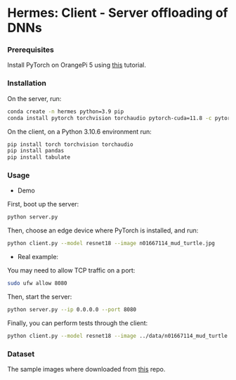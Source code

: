 # Hermes: Client - Server offloading of DNNs


### Prerequisites

Install PyTorch on OrangePi 5 using [this](https://pytorch.org/tutorials/intermediate/realtime_rpi.html) tutorial.

### Installation 

On the server, run:

```bash
conda create -n hermes python=3.9 pip
conda install pytorch torchvision torchaudio pytorch-cuda=11.8 -c pytorch -c nvidia
```

On the client, on a Python 3.10.6 environment run:
```bash
pip install torch torchvision torchaudio
pip install pandas
pip install tabulate
```

### Usage

* Demo

First, boot up the server:
```bash
python server.py
```

Then, choose an edge device where PyTorch is installed, and run:
```bash
python client.py --model resnet18 --image n01667114_mud_turtle.jpg
```

* Real example:

You may need to allow TCP traffic on a port:
```bash
sudo ufw allow 8080
```

Then, start the server:
```bash
python server.py --ip 0.0.0.0 --port 8080
```

Finally, you can perform tests through the client:
```bash
python client.py --model resnet18 --image ../data/n01667114_mud_turtle.jpg --ip 131.230.193.241 --port 8080
```

### Dataset

The sample images where downloaded from [this](https://github.com/EliSchwartz/imagenet-sample-images) repo.
